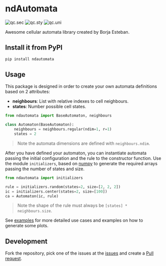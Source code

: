 # ndAutomata
![qc.sec](https://github.com/BorjaEst/ndautomata/actions/workflows/qc-sec.yml/badge.svg)
![qc.sty](https://github.com/BorjaEst/ndautomata/actions/workflows/qc-sty.yml/badge.svg)
![qc.uni](https://github.com/BorjaEst/ndautomata/actions/workflows/qc-uni.yml/badge.svg)

Awesome cellular automata library created by Borja Esteban. 

## Install it from PyPI
```bash
pip install ndautomata
```

## Usage
This package is designed in order to create your own automata definitions based on 2 attributes:
 - **neighbours**: List with relative indexes to cell neighbours.
 - **states**: Number possible cell states.

```py
from ndautomata import BaseAutomaton, neighbours

class Automaton(BaseAutomaton):
    neighbours = neighbours.regular(ndim=1, r=1)
    states = 2
```
> Note the automata dimensions are defined with `neighbours.ndim`.

After you have defined your automaton, you can instantiate automata passing the initial configuration and the rule to the constructor function. Use the module `initializers`, based on [numpy](numpy.org/) to generate the required arrays passing the number of states and size.

```py
from ndautomata import initializers

rule = initializers.random(states=2, size=[2, 2, 2])
ic = initializers.center(states=2, size=[100])
ca = Automaton(ic, rule)
```
> Note the shape of the rule must always be `[states] * neighbours.size`.

See [examples](/examples) for more detailed use cases and examples on how to generate some plots.

## Development
Fork the repository, pick one of the issues at the [issues](https://github.com/BorjaEst/ndautomata/issues) and create a [Pull request](https://github.com/BorjaEst/ndautomata/pulls).

